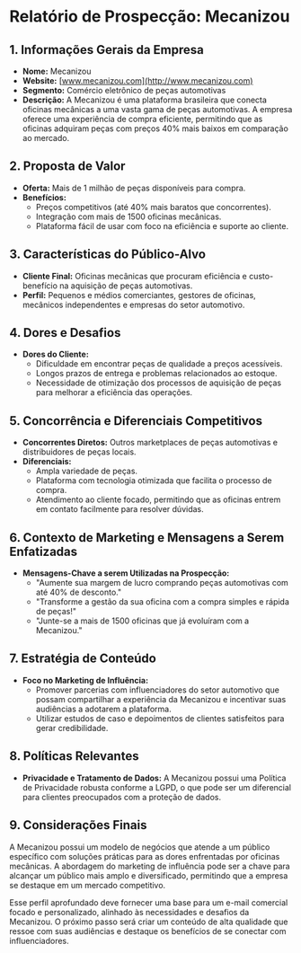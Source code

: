 # Relatório de Prospecção: Mecanizou 

## 1. Informações Gerais da Empresa
- **Nome:** Mecanizou
- **Website:** [www.mecanizou.com](http://www.mecanizou.com)
- **Segmento:** Comércio eletrônico de peças automotivas
- **Descrição:** A Mecanizou é uma plataforma brasileira que conecta oficinas mecânicas a uma vasta gama de peças automotivas. A empresa oferece uma experiência de compra eficiente, permitindo que as oficinas adquiram peças com preços 40% mais baixos em comparação ao mercado.

## 2. Proposta de Valor
- **Oferta:** Mais de 1 milhão de peças disponíveis para compra.
- **Benefícios:**
  - Preços competitivos (até 40% mais baratos que concorrentes).
  - Integração com mais de 1500 oficinas mecânicas.
  - Plataforma fácil de usar com foco na eficiência e suporte ao cliente.

## 3. Características do Público-Alvo
- **Cliente Final:** Oficinas mecânicas que procuram eficiência e custo-benefício na aquisição de peças automotivas.
- **Perfil:** Pequenos e médios comerciantes, gestores de oficinas, mecânicos independentes e empresas do setor automotivo.

## 4. Dores e Desafios
- **Dores do Cliente:**
  - Dificuldade em encontrar peças de qualidade a preços acessíveis.
  - Longos prazos de entrega e problemas relacionados ao estoque.
  - Necessidade de otimização dos processos de aquisição de peças para melhorar a eficiência das operações.

## 5. Concorrência e Diferenciais Competitivos
- **Concorrentes Diretos:** Outros marketplaces de peças automotivas e distribuidores de peças locais.
- **Diferenciais:**
  - Ampla variedade de peças.
  - Plataforma com tecnologia otimizada que facilita o processo de compra.
  - Atendimento ao cliente focado, permitindo que as oficinas entrem em contato facilmente para resolver dúvidas.

## 6. Contexto de Marketing e Mensagens a Serem Enfatizadas
- **Mensagens-Chave a serem Utilizadas na Prospecção:**
  - "Aumente sua margem de lucro comprando peças automotivas com até 40% de desconto."
  - "Transforme a gestão da sua oficina com a compra simples e rápida de peças!"
  - "Junte-se a mais de 1500 oficinas que já evoluíram com a Mecanizou."

## 7. Estratégia de Conteúdo
- **Foco no Marketing de Influência:**
  - Promover parcerias com influenciadores do setor automotivo que possam compartilhar a experiência da Mecanizou e incentivar suas audiências a adotarem a plataforma.
  - Utilizar estudos de caso e depoimentos de clientes satisfeitos para gerar credibilidade.

## 8. Políticas Relevantes
- **Privacidade e Tratamento de Dados:** A Mecanizou possui uma Política de Privacidade robusta conforme a LGPD, o que pode ser um diferencial para clientes preocupados com a proteção de dados.

## 9. Considerações Finais
A Mecanizou possui um modelo de negócios que atende a um público específico com soluções práticas para as dores enfrentadas por oficinas mecânicas. A abordagem do marketing de influência pode ser a chave para alcançar um público mais amplo e diversificado, permitindo que a empresa se destaque em um mercado competitivo.

Esse perfil aprofundado deve fornecer uma base para um e-mail comercial focado e personalizado, alinhado às necessidades e desafios da Mecanizou. O próximo passo será criar um conteúdo de alta qualidade que ressoe com suas audiências e destaque os benefícios de se conectar com influenciadores.